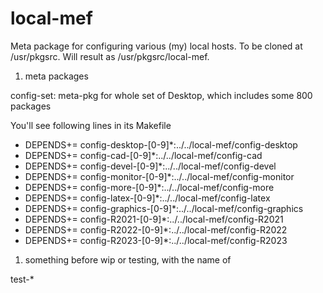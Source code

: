 # local-mef

Meta package for configuring various (my) local hosts.
To be cloned at /usr/pkgsrc. Will result as /usr/pkgsrc/local-mef.

1. meta packages

config-set: meta-pkg for whole set of Desktop, which includes some 800 packages

You'll see following lines in its Makefile

- DEPENDS+=	config-desktop-[0-9]*:../../local-mef/config-desktop
- DEPENDS+=	config-cad-[0-9]*:../../local-mef/config-cad
- DEPENDS+=	config-devel-[0-9]*:../../local-mef/config-devel
- DEPENDS+=	config-monitor-[0-9]*:../../local-mef/config-monitor
- DEPENDS+=	config-more-[0-9]*:../../local-mef/config-more
- DEPENDS+=	config-latex-[0-9]*:../../local-mef/config-latex
- DEPENDS+=	config-graphics-[0-9]*:../../local-mef/config-graphics
- DEPENDS+=	config-R2021-[0-9]*:../../local-mef/config-R2021
- DEPENDS+=	config-R2022-[0-9]*:../../local-mef/config-R2022
- DEPENDS+=	config-R2023-[0-9]*:../../local-mef/config-R2023

1. something before wip or testing, with the name of

  test-*
  